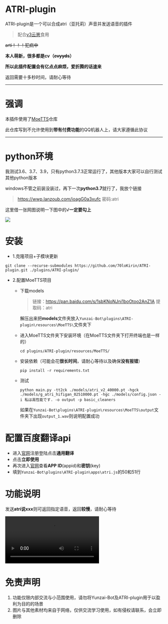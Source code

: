# ATRI-plugin

ATRI-plugin是一个可以合成atri（亚托莉）声音并发送语音的插件

> 配合[v3云崽](https://github.com/Le-niao/Yunzai-Bot)食用

~~arti！！！犯病中~~

**本人萌新，很多都是cv（~~cvyyds~~）**

**所以此插件配置会有亿点点麻烦，爱折腾的话速来**

返回需要十多秒时间，请耐心等待

---

# 强调

本插件使用了[MoeTTS](https://github.com/luoyily/MoeTTS/tree/main)仓库

此仓库写到不允许使用到**带有付费功能**的QQ机器人上，请大家遵循此协议

---

# python环境

我测试3.6、3.7、3.9，只有python3.7.3正常运行了，其他版本大家可以自行测试其他python版本

windows不管之前装没装过，再下一次**python3.7**就行了，我放个链接

> https://wwp.lanzoub.com/ioagG0a3xufc
> 密码:atri

这里借一张网图说明一下图中的√**一定要勾上**

![](C:\Users\70loKirin\AppData\Roaming\Typora\typora-user-images\image-20220823221803679.png)

# 安装

* 1.克隆项目+子模块更新

```
git clone --recurse-submodules https://github.com/70loKirin/ATRI-plugin.git ./plugins/ATRI-plugin/
```

* 2.配置MoeTTS项目

  * 下载models

    > 链接：https://pan.baidu.com/s/1sbKNoNJni1boOtoo2AnZ1A 
    > 提取码：atri

    解压出来把**models**文件夹放入`Yunzai-Bot\plugins\ATRI-plugin\resources\MoeTTS\`文件夹下

  * 进入MoeTTS文件夹下安装环境（在MoeTTS文件夹下打开终端也是一样的）

    ```
    cd plugins/ATRI-plugin/resources/MoeTTS/
    ```

  * 安装依赖（可能会花**很长时间**，请耐心等待以及确保**没有报错**）

    ```
    pip install -r requirements.txt
    ```

  * 测试

    ```
    python main.py -tt2ck ./models/atri_v2_40000.pt -hgck ./models/g_atri_hifigan_02510000.pt -hgc ./models/config.json -i 私は高性能です. -o output -p basic_cleaners
    ```

    如果在`Yunzai-Bot\plugins\ATRI-plugin\resources\MoeTTS\output`文件夹下出现`output_1.wav`则说明配置成功

# 配置百度翻译api

* 进入[官网](http://api.fanyi.baidu.com/manage/developer)注册登陆点击**通用翻译**
* 点击**立即使用**
* 再次进入[官网](http://api.fanyi.baidu.com/manage/developer)查看**APP ID**(appid)和**密钥**(key)
* 填到`Yunzai-Bot\plugins\ATRI-plugin\apps\atri.js`的50和51行

# 功能说明

发送**atri说xxx**则可返回指定语音，返回**较慢**，请耐心等待

<video src="C:\Users\70loKirin\Desktop\Yunzai-Bot\plugins\ATRI-plugin\演示视频.mp4"></video>

# 免责声明

1. 功能仅限内部交流与小范围使用，请勿将Yunzai-Bot及ATRI-plugin用于以盈利为目的的场景
3. 图片与其他素材均来自于网络，仅供交流学习使用，如有侵权请联系，会立即删除
